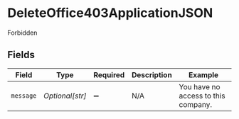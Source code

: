 # DeleteOffice403ApplicationJSON

Forbidden


## Fields

| Field                               | Type                                | Required                            | Description                         | Example                             |
| ----------------------------------- | ----------------------------------- | ----------------------------------- | ----------------------------------- | ----------------------------------- |
| `message`                           | *Optional[str]*                     | :heavy_minus_sign:                  | N/A                                 | You have no access to this company. |